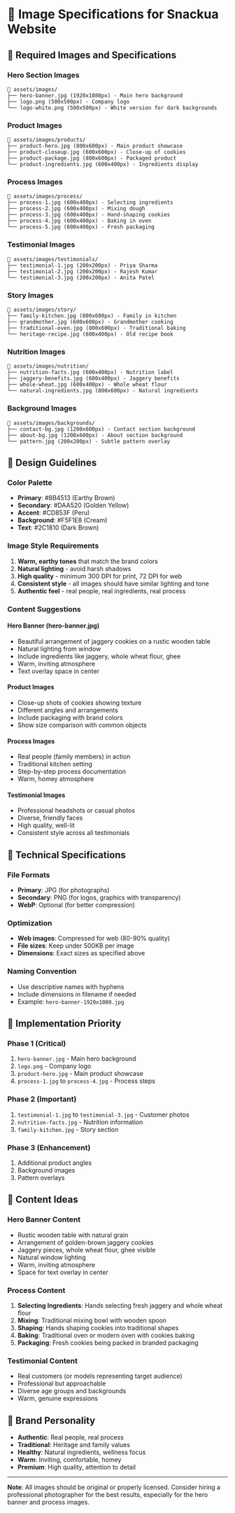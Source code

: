 # 📸 Image Specifications for Snackua Website

## 🎯 Required Images and Specifications

### **Hero Section Images**
```
📁 assets/images/
├── hero-banner.jpg (1920x1080px) - Main hero background
├── logo.png (500x500px) - Company logo
└── logo-white.png (500x500px) - White version for dark backgrounds
```

### **Product Images**
```
📁 assets/images/products/
├── product-hero.jpg (800x600px) - Main product showcase
├── product-closeup.jpg (600x600px) - Close-up of cookies
├── product-package.jpg (800x600px) - Packaged product
└── product-ingredients.jpg (600x400px) - Ingredients display
```

### **Process Images**
```
📁 assets/images/process/
├── process-1.jpg (600x400px) - Selecting ingredients
├── process-2.jpg (600x400px) - Mixing dough
├── process-3.jpg (600x400px) - Hand-shaping cookies
├── process-4.jpg (600x400px) - Baking in oven
└── process-5.jpg (600x400px) - Fresh packaging
```

### **Testimonial Images**
```
📁 assets/images/testimonials/
├── testimonial-1.jpg (200x200px) - Priya Sharma
├── testimonial-2.jpg (200x200px) - Rajesh Kumar
└── testimonial-3.jpg (200x200px) - Anita Patel
```

### **Story Images**
```
📁 assets/images/story/
├── family-kitchen.jpg (800x600px) - Family in kitchen
├── grandmother.jpg (600x600px) - Grandmother cooking
├── traditional-oven.jpg (800x600px) - Traditional baking
└── heritage-recipe.jpg (600x400px) - Old recipe book
```

### **Nutrition Images**
```
📁 assets/images/nutrition/
├── nutrition-facts.jpg (600x400px) - Nutrition label
├── jaggery-benefits.jpg (600x400px) - Jaggery benefits
├── whole-wheat.jpg (600x400px) - Whole wheat flour
└── natural-ingredients.jpg (800x600px) - Natural ingredients
```

### **Background Images**
```
📁 assets/images/backgrounds/
├── contact-bg.jpg (1200x600px) - Contact section background
├── about-bg.jpg (1200x600px) - About section background
└── pattern.jpg (200x200px) - Subtle pattern overlay
```

## 🎨 Design Guidelines

### **Color Palette**
- **Primary**: #8B4513 (Earthy Brown)
- **Secondary**: #DAA520 (Golden Yellow)
- **Accent**: #CD853F (Peru)
- **Background**: #F5F1E8 (Cream)
- **Text**: #2C1810 (Dark Brown)

### **Image Style Requirements**
1. **Warm, earthy tones** that match the brand colors
2. **Natural lighting** - avoid harsh shadows
3. **High quality** - minimum 300 DPI for print, 72 DPI for web
4. **Consistent style** - all images should have similar lighting and tone
5. **Authentic feel** - real people, real ingredients, real process

### **Content Suggestions**

#### **Hero Banner (hero-banner.jpg)**
- Beautiful arrangement of jaggery cookies on a rustic wooden table
- Natural lighting from window
- Include ingredients like jaggery, whole wheat flour, ghee
- Warm, inviting atmosphere
- Text overlay space in center

#### **Product Images**
- Close-up shots of cookies showing texture
- Different angles and arrangements
- Include packaging with brand colors
- Show size comparison with common objects

#### **Process Images**
- Real people (family members) in action
- Traditional kitchen setting
- Step-by-step process documentation
- Warm, homey atmosphere

#### **Testimonial Images**
- Professional headshots or casual photos
- Diverse, friendly faces
- High quality, well-lit
- Consistent style across all testimonials

## 📐 Technical Specifications

### **File Formats**
- **Primary**: JPG (for photographs)
- **Secondary**: PNG (for logos, graphics with transparency)
- **WebP**: Optional (for better compression)

### **Optimization**
- **Web images**: Compressed for web (80-90% quality)
- **File sizes**: Keep under 500KB per image
- **Dimensions**: Exact sizes as specified above

### **Naming Convention**
- Use descriptive names with hyphens
- Include dimensions in filename if needed
- Example: `hero-banner-1920x1080.jpg`

## 🚀 Implementation Priority

### **Phase 1 (Critical)**
1. `hero-banner.jpg` - Main hero background
2. `logo.png` - Company logo
3. `product-hero.jpg` - Main product showcase
4. `process-1.jpg` to `process-4.jpg` - Process steps

### **Phase 2 (Important)**
1. `testimonial-1.jpg` to `testimonial-3.jpg` - Customer photos
2. `nutrition-facts.jpg` - Nutrition information
3. `family-kitchen.jpg` - Story section

### **Phase 3 (Enhancement)**
1. Additional product angles
2. Background images
3. Pattern overlays

## 📝 Content Ideas

### **Hero Banner Content**
- Rustic wooden table with natural grain
- Arrangement of golden-brown jaggery cookies
- Jaggery pieces, whole wheat flour, ghee visible
- Natural window lighting
- Warm, inviting atmosphere
- Space for text overlay in center

### **Process Content**
1. **Selecting Ingredients**: Hands selecting fresh jaggery and whole wheat flour
2. **Mixing**: Traditional mixing bowl with wooden spoon
3. **Shaping**: Hands shaping cookies into traditional shapes
4. **Baking**: Traditional oven or modern oven with cookies baking
5. **Packaging**: Fresh cookies being packed in branded packaging

### **Testimonial Content**
- Real customers (or models representing target audience)
- Professional but approachable
- Diverse age groups and backgrounds
- Warm, genuine expressions

## 🎯 Brand Personality
- **Authentic**: Real people, real process
- **Traditional**: Heritage and family values
- **Healthy**: Natural ingredients, wellness focus
- **Warm**: Inviting, comfortable, homey
- **Premium**: High quality, attention to detail

---

**Note**: All images should be original or properly licensed. Consider hiring a professional photographer for the best results, especially for the hero banner and process images.
